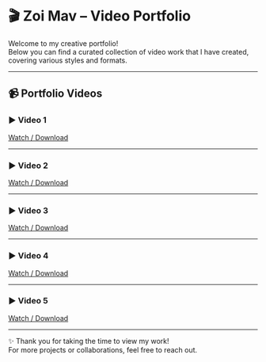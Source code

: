 # 🎬 Zoi Mav – Video Portfolio

Welcome to my creative portfolio!  
Below you can find a curated collection of video work that I have created, covering various styles and formats.

---

## 📹 Portfolio Videos

### ▶️ Video 1  
[Watch / Download](https://raw.githubusercontent.com/zoimav/zoimav-social-spark/main/3f4f8b550c944314823dd8aef97c6bd0.MOV)

---

### ▶️ Video 2  
[Watch / Download](https://raw.githubusercontent.com/zoimav/zoimav-social-spark/main/956b5b91fea146a3aeee69a5c823a7a4.MOV)

---

### ▶️ Video 3  
[Watch / Download](https://raw.githubusercontent.com/zoimav/zoimav-social-spark/main/ssstik.io_1748020803898.MP4)

---

### ▶️ Video 4  
[Watch / Download](https://raw.githubusercontent.com/zoimav/zoimav-social-spark/main/ssstik.io_1748020852055.MP4)

---

### ▶️ Video 5  
[Watch / Download](https://raw.githubusercontent.com/zoimav/zoimav-social-spark/main/ssstik.io_1748021120121.mp4)

---

✨ Thank you for taking the time to view my work!  
For more projects or collaborations, feel free to reach out.

